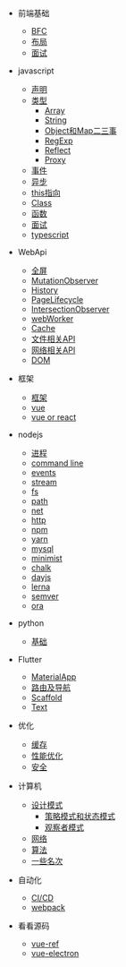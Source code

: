 * 前端基础
  * [BFC](css/BFC.md)
  * [布局](css/layout.md)
  * [面试](css/css面试点.md)
  
* javascript
  * [声明](js/声明.md)
  * [类型](js/内置类型.md)
    * [Array](js/array.md)
    * [String](js/string.md)
    * [Object和Map二三事](js/Object.md)
    * [RegExp](js/RegExp.md)
    * [Reflect](js/Reflect.md)
    * [Proxy](js/proxy.md)
  * [事件](js/EventLoop.md)
  * [异步](js/Promise.md)
  * [this指向](js/this指向.md)
  * [Class](js/Class.md)
  * [函数](js/函数.md)
  * [面试](js/interview.md)
  * [typescript](js/typescript.md)

* WebApi
  * [全屏](webApi/fullscreen.md)
  * [MutationObserver](webApi/MutationObserver.md)
  * [History](webApi/History.md)
  * [PageLifecycle](webApi/PageLifecycle.md)
  * [IntersectionObserver](webApi/IntersectionObserver.md)
  * [webWorker](weApi/webWorker.md)
  * [Cache](webApi/cache.md)  
  * [文件相关API](webApi/文件相关API.md)
  * [网络相关API](webApi/网络相关Api.md)
  * [DOM](webApi/DOM.md)

* 框架
  * [框架](mvvm/框架.md)
  * [vue](mvvm/vue.md)
  * [vue or react](mvvm/vue和react的diff.md)

* nodejs
  * [进程](node/进程.md)
  * [command line](node/commandLine.md)
  * [events](node/native/events.md)
  * [stream](node/native/stream.md)
  * [fs](node/native/fs.md)
  * [path](node/native/path.md)
  * [net](node/native/net.md)
  * [http](node/native/http.md)  
  * [npm](node/npm/npm.md)
  * [yarn](node/npm/yarn.md)
  * [mysql](database/mysql.md)
  * [minimist](node/npm/minimist.md)
  * [chalk](node/npm/chalk.md)
  * [dayjs](node/npm/dayjs.md)
  * [lerna](node/npm/lerna.md)
  * [semver](node/npm/semver.md)
  * [ora](node/npm/ora.md)

* python
  * [基础](python/python.md)

* Flutter
  * [MaterialApp](flutter/app配置.md)
  * [路由及导航](flutter/路由和导航.md)
  * [Scaffold](flutter/页面容器.md)
  * [Text](flutter/Text.md)
  
* 优化
  * [缓存](chrome/cache.md)
  * [性能优化](chrome/performance.md)
  * [安全](chrome/safety.md)
  
* 计算机
  * [设计模式](computer/设计模式.md)
    * [策略模式和状态模式](computer/策略模式&状态模式.md)
    * [观察者模式](computer/观察者模式.md)
  * [网络](computer/网络.md)
  * [算法](computer/算法整理.md)
  * [一些名次](computer/notification.md)

* 自动化
  * [CI/CD](mode/CICD.md)
  * [webpack](mode/webpack.md)

* 看看源码
  * [vue-ref](sourceCode/vue-ref.md)
  * [vue-electron](sourceCode/vue-electron.md)

